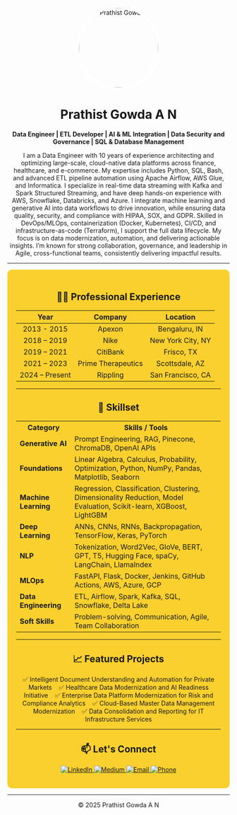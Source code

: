 <p align="center">
  <img src="https://avatars.githubusercontent.com/prathist-gowda" 
       alt="Prathist Gowda" width="180" height="180" style="border-radius:50%; border: 5px solid #fff;">
</p>

<h1 align="center">Prathist Gowda A N</h1>

<p align="center"><strong> Data Engineer | ETL Developer | AI & ML Integration | Data Security and Governance | SQL & Database Management</strong></p>

<p align="center">
  I am a Data Engineer with 10 years of experience architecting and optimizing large-scale, cloud-native data platforms across finance, healthcare, and e-commerce. My expertise includes Python, SQL, Bash, and advanced ETL pipeline automation using Apache Airflow, AWS Glue, and Informatica. I specialize in real-time data streaming with Kafka and Spark Structured Streaming, and have deep hands-on experience with AWS, Snowflake, Databricks, and Azure. I integrate machine learning and generative AI into data workflows to drive innovation, while ensuring data quality, security, and compliance with HIPAA, SOX, and GDPR. Skilled in DevOps/MLOps, containerization (Docker, Kubernetes), CI/CD, and infrastructure-as-code (Terraform), I support the full data lifecycle. My focus is on data modernization, automation, and delivering actionable insights. I’m known for strong collaboration, governance, and leadership in Agile, cross-functional teams, consistently delivering impactful results.
</p>

---

<div style="background-color:#FAD02E; padding: 20px; border-radius: 10px;">

<h2 align="center">🧑‍💻 Professional Experience</h2>

<p align="center">

<table align="center">
  <thead>
    <tr>
      <th style="text-align:center">Year</th>
      <th style="text-align:center">Company</th>
      <th style="text-align:center">Location</th>
    </tr>
  </thead>
  <tbody>
    <tr>
      <td align="center">2013 - 2015</td>
      <td align="center">Apexon</td>
      <td align="center">Bengaluru, IN</td>
    </tr>
    <tr>
      <td align="center">2018 – 2019</td>
      <td align="center">Nike</td>
      <td align="center">New York City, NY</td>
    </tr>
    <tr>
      <td align="center">2019 – 2021</td>
      <td align="center">CitiBank</td>
      <td align="center">Frisco, TX</td>
    </tr>
    <tr>
      <td align="center">2021 – 2023</td>
      <td align="center">Prime Therapeutics</td>
      <td align="center">Scottsdale, AZ</td>
    </tr>
    <tr>
      <td align="center">2024 – Present</td>
      <td align="center">Rippling</td>
      <td align="center">San Francisco, CA</td>
    </tr>
  </tbody>
</table>

</p>

---

<h2 align="center">🧠 Skillset</h2>

<p align="center">
<table>
  <tr>
    <th>Category</th>
    <th>Skills / Tools</th>
  </tr>
   <tr>
    <td><strong>Generative AI</strong></td>
    <td>Prompt Engineering, RAG, Pinecone, ChromaDB, OpenAI APIs</td>
  </tr>
  <tr>
    <td><strong>Foundations</strong></td>
    <td>Linear Algebra, Calculus, Probability, Optimization, Python, NumPy, Pandas, Matplotlib, Seaborn</td>
  </tr>
  <tr>
    <td><strong>Machine Learning</strong></td>
    <td>Regression, Classification, Clustering, Dimensionality Reduction, Model Evaluation, Scikit-learn, XGBoost, LightGBM</td>
  </tr>
  <tr>
    <td><strong>Deep Learning</strong></td>
    <td>ANNs, CNNs, RNNs, Backpropagation, TensorFlow, Keras, PyTorch</td>
  </tr>
  <tr>
    <td><strong>NLP</strong></td>
    <td>Tokenization, Word2Vec, GloVe, BERT, GPT, T5, Hugging Face, spaCy, LangChain, LlamaIndex</td>
  </tr>
  <tr>
    <td><strong>MLOps</strong></td>
    <td>FastAPI, Flask, Docker, Jenkins, GitHub Actions, AWS, Azure, GCP</td>
  </tr>
  <tr>
    <td><strong>Data Engineering</strong></td>
    <td>ETL, Airflow, Spark, Kafka, SQL, Snowflake, Delta Lake</td>
  </tr>
  <tr>
    <td><strong>Soft Skills</strong></td>
    <td>Problem-solving, Communication, Agile, Team Collaboration</td>
  </tr>
</table>
</p>

---

<h2 align="center">📈 Featured Projects</h2>

<p align="center">
✅ Intelligent Document Understanding and Automation for Private Markets &nbsp;&nbsp;
✅ Healthcare Data Modernization and AI Readiness Initiative &nbsp;&nbsp;
✅ Enterprise Data Platform Modernization for Risk and Compliance Analytics &nbsp;&nbsp;
✅ Cloud-Based Master Data Management Modernization &nbsp;&nbsp;
✅ Data Consolidation and Reporting for IT Infrastructure Services
</p>

---

<h2 align="center">📫 Let's Connect</h2>

<p align="center">

<a href="https://www.linkedin.com/in/prathist-gowda-a-n-b3504825b" target="_blank">
  <img src="https://img.shields.io/badge/LinkedIn-0077B5?style=for-the-badge&logo=linkedin&logoColor=white" alt="LinkedIn"/>
</a>

<a href="https://medium.com/@prathist" target="_blank">
  <img src="https://img.shields.io/badge/Medium-12100E?style=for-the-badge&logo=medium&logoColor=white" alt="Medium"/>
</a>

<a href="mailto:prathistt@gmail.com">
  <img src="https://img.shields.io/badge/Email-prathistt@gmail.com-D14836?style=for-the-badge&logo=gmail&logoColor=white" alt="Email"/>
</a>

<a href="tel:+16812381236">
  <img src="https://img.shields.io/badge/Phone-+1%20681%20238%201236-25D366?style=for-the-badge&logo=whatsapp&logoColor=white" alt="Phone"/>
</a>

</p>

</div>

---

<p align="center">
  &copy; 2025 Prathist Gowda A N
</p>
